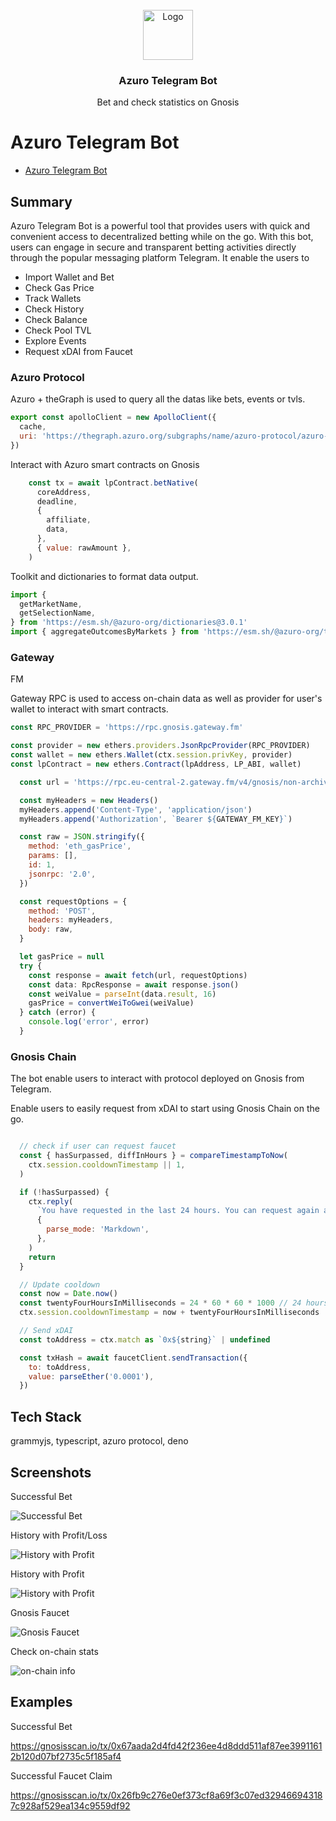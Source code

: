 <br />
<div align="center">
  <a href="https://github.com/aeither/azuro-telegram-bot">
    <img src="https://github.com/aeither/azuro-telegram-bot/assets/36173828/a21734d4-033b-470b-a630-7e8be9649504" alt="Logo" width="80" height="80">
  </a>

<h3 align="center">Azuro Telegram Bot</h3>
  <p align="center">
    Bet and check statistics on Gnosis
    <br />
  </p>
</div>

# Azuro Telegram Bot

- [Azuro Telegram Bot](https://t.me/azuro_betting_2023_bot)

## Summary

Azuro Telegram Bot is a powerful tool that provides users with quick and convenient access to decentralized betting while on the go. With this bot, users can engage in secure and transparent betting activities directly through the popular messaging platform Telegram. It enable the users to

- Import Wallet and Bet
- Check Gas Price
- Track Wallets
- Check History
- Check Balance
- Check Pool TVL
- Explore Events
- Request xDAI from Faucet

### Azuro Protocol

Azuro + theGraph is used to query all the datas like bets, events or tvls.

```jsx
export const apolloClient = new ApolloClient({
  cache,
  uri: 'https://thegraph.azuro.org/subgraphs/name/azuro-protocol/azuro-api-gnosis',
})
```

Interact with Azuro smart contracts on Gnosis

```jsx
    const tx = await lpContract.betNative(
      coreAddress,
      deadline,
      {
        affiliate,
        data,
      },
      { value: rawAmount },
    )
```

Toolkit and dictionaries to format data output.

```jsx
import {
  getMarketName,
  getSelectionName,
} from 'https://esm.sh/@azuro-org/dictionaries@3.0.1'
import { aggregateOutcomesByMarkets } from 'https://esm.sh/@azuro-org/toolkit@3.0.0'
```

### Gateway
FM

Gateway RPC is used to access on-chain data as well as provider for user's wallet to interact with smart contracts.

```jsx
const RPC_PROVIDER = 'https://rpc.gnosis.gateway.fm'

const provider = new ethers.providers.JsonRpcProvider(RPC_PROVIDER)
const wallet = new ethers.Wallet(ctx.session.privKey, provider)
const lpContract = new ethers.Contract(lpAddress, LP_ABI, wallet)
```

```jsx
  const url = 'https://rpc.eu-central-2.gateway.fm/v4/gnosis/non-archival/mainnet'

  const myHeaders = new Headers()
  myHeaders.append('Content-Type', 'application/json')
  myHeaders.append('Authorization', `Bearer ${GATEWAY_FM_KEY}`)

  const raw = JSON.stringify({
    method: 'eth_gasPrice',
    params: [],
    id: 1,
    jsonrpc: '2.0',
  })

  const requestOptions = {
    method: 'POST',
    headers: myHeaders,
    body: raw,
  }

  let gasPrice = null
  try {
    const response = await fetch(url, requestOptions)
    const data: RpcResponse = await response.json()
    const weiValue = parseInt(data.result, 16)
    gasPrice = convertWeiToGwei(weiValue)
  } catch (error) {
    console.log('error', error)
  }
```

### Gnosis Chain

The bot enable users to interact with protocol deployed on Gnosis from Telegram.

Enable users to easily request from xDAI to start using Gnosis Chain on the go.

```jsx

  // check if user can request faucet
  const { hasSurpassed, diffInHours } = compareTimestampToNow(
    ctx.session.cooldownTimestamp || 1,
  )

  if (!hasSurpassed) {
    ctx.reply(
      `You have requested in the last 24 hours. You can request again after ${diffInHours}`,
      {
        parse_mode: 'Markdown',
      },
    )
    return
  }

  // Update cooldown
  const now = Date.now()
  const twentyFourHoursInMilliseconds = 24 * 60 * 60 * 1000 // 24 hours in milliseconds
  ctx.session.cooldownTimestamp = now + twentyFourHoursInMilliseconds

  // Send xDAI
  const toAddress = ctx.match as `0x${string}` | undefined

  const txHash = await faucetClient.sendTransaction({
    to: toAddress,
    value: parseEther('0.0001'),
  })
```

## Tech Stack

grammyjs, typescript, azuro protocol, deno


## Screenshots

Successful Bet

![Successful Bet](https://github.com/aeither/azuro-telegram-bot/assets/36173828/d5155e58-4284-4559-89a7-c068eb5a3184)

History with Profit/Loss

![History with Profit](https://github.com/aeither/azuro-telegram-bot/assets/36173828/a5e07952-4bab-4d6d-8e76-443aa08f52ff)

History with Profit

![History with Profit](https://github.com/aeither/azuro-telegram-bot/assets/36173828/ec36a1e3-da38-4fbf-8e08-fcf24556285c)

Gnosis Faucet

![Gnosis Faucet](https://github.com/aeither/azuro-telegram-bot/assets/36173828/81564a44-383b-42a5-8162-967529023ad6)

Check on-chain stats

![on-chain info](https://github.com/aeither/azuro-telegram-bot/assets/36173828/83f8cc7f-56fe-4dd1-bdc6-50e50b94c148)


## Examples

Successful Bet

https://gnosisscan.io/tx/0x67aada2d4fd42f236ee4d8ddd511af87ee39911612b120d07bf2735c5f185af4

Successful Faucet Claim

https://gnosisscan.io/tx/0x26fb9c276e0ef373cf8a69f3c07ed329466943187c928af529ea134c9559df92
